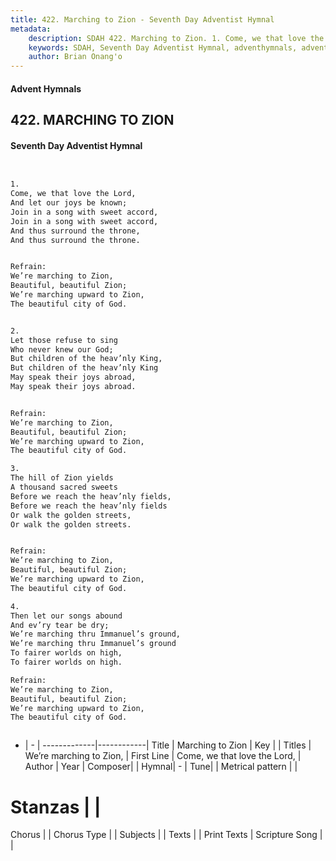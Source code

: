```yaml
---
title: 422. Marching to Zion - Seventh Day Adventist Hymnal
metadata:
    description: SDAH 422. Marching to Zion. 1. Come, we that love the Lord, And let our joys be known; Join in a song with sweet accord, Join in a song with sweet accord, And thus surround the throne, And thus surround the throne. 
    keywords: SDAH, Seventh Day Adventist Hymnal, adventhymnals, advent hymnals, Marching to Zion, Come, we that love the Lord, ,We’re marching to Zion,
    author: Brian Onang'o
---
```


#### Advent Hymnals
## 422. MARCHING TO ZION
#### Seventh Day Adventist Hymnal

```txt


1.
Come, we that love the Lord,
And let our joys be known;
Join in a song with sweet accord,
Join in a song with sweet accord,
And thus surround the throne,
And thus surround the throne.


Refrain:
We’re marching to Zion,
Beautiful, beautiful Zion;
We’re marching upward to Zion,
The beautiful city of God.


2.
Let those refuse to sing
Who never knew our God;
But children of the heav’nly King,
But children of the heav’nly King
May speak their joys abroad,
May speak their joys abroad.


Refrain:
We’re marching to Zion,
Beautiful, beautiful Zion;
We’re marching upward to Zion,
The beautiful city of God.

3.
The hill of Zion yields
A thousand sacred sweets
Before we reach the heav’nly fields,
Before we reach the heav’nly fields
Or walk the golden streets,
Or walk the golden streets.


Refrain:
We’re marching to Zion,
Beautiful, beautiful Zion;
We’re marching upward to Zion,
The beautiful city of God.

4.
Then let our songs abound
And ev’ry tear be dry;
We’re marching thru Immanuel’s ground,
We’re marching thru Immanuel’s ground
To fairer worlds on high,
To fairer worlds on high.

Refrain:
We’re marching to Zion,
Beautiful, beautiful Zion;
We’re marching upward to Zion,
The beautiful city of God.



```

- |   -  |
-------------|------------|
Title | Marching to Zion |
Key |  |
Titles | We’re marching to Zion, |
First Line | Come, we that love the Lord, |
Author | 
Year | 
Composer|  |
Hymnal|  - |
Tune|  |
Metrical pattern | |
# Stanzas |  |
Chorus |  |
Chorus Type |  |
Subjects |  |
Texts |  |
Print Texts | 
Scripture Song |  |
  
